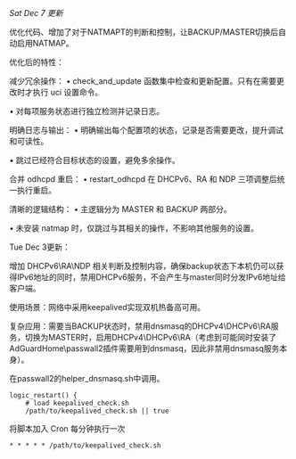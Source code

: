 *Sat Dec 7 更新*

优化代码、增加了对于NATMAPT的判断和控制，让BACKUP/MASTER切换后自动启用NATMAP。

优化后的特性：

减少冗余操作：
• check_and_update 函数集中检查和更新配置。只有在需要更改时才执行 uci 设置命令。

• 对每项服务状态进行独立检测并记录日志。

明确日志与输出：
• 明确输出每个配置项的状态，记录是否需要更改，提升调试和可读性。

• 跳过已经符合目标状态的设置，避免多余操作。

合并 odhcpd 重启：
• restart_odhcpd 在 DHCPv6、RA 和 NDP 三项调整后统一执行重启。

清晰的逻辑结构：
• 主逻辑分为 MASTER 和 BACKUP 两部分。

• 未安装 natmap 时，仅跳过与其相关的操作，不影响其他服务的设置。

Tue Dec 3更新：

增加 DHCPv6\RA\NDP 相关判断及控制内容，确保backup状态下本机仍可以获得IPv6地址的同时，禁用DHCPv6服务，不会产生与master同时分发IPv6地址给客户端。

使用场景：网络中采用keepalived实现双机热备高可用。

复杂应用：需要当BACKUP状态时，禁用dnsmasq的DHCPv4\DHCPv6\RA服务，切换为MASTER时，启用DHCPv4\DHCPv6\RA（考虑到可能同时安装了AdGuardHome\passwall2插件需要用到dnsmasq，因此非禁用dnsmasq服务本身）。

在passwall2的helper_dnsmasq.sh中调用。
```
logic_restart() {
    # load keepalived_check.sh
    /path/to/keepalived_check.sh || true
```
将脚本加入 Cron 每分钟执行一次
```
* * * * * /path/to/keepalived_check.sh
```
